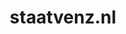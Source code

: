 ---
layout: post
title: "staatvenz.nl"
internal_url: "/dutchgov/staatvenz.nl.html"
subdomains_count: 5
all_subdomains_count: 5
urls_count: 5
ssl_rank: 0
http_rank: 43
url_link: /data/staatvenz.nl/urls.txt
all_subdomains_link: /data/staatvenz.nl/all_subdomains.txt
subdomains_link: /data/staatvenz.nl/subdomains.txt
categories: dutchgov
---